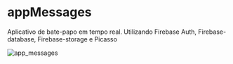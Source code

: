 # appMessages
Aplicativo de bate-papo em tempo real. Utilizando Firebase Auth, Firebase-database, Firebase-storage e Picasso

![app_messages](https://user-images.githubusercontent.com/72363971/131234334-5cc7c3c2-55c5-405f-9103-2cb88e479673.gif)
